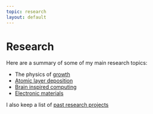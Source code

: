 ```yaml
---
topic: research
layout: default
---
```


# Research

Here are a summary of some of my main research topics:

- The physics of [growth](/research/growth.html)
- [Atomic layer deposition](/research/ald.html)
- [Brain inspired computing](/research/neuro.html)
- [Electronic materials](/research/electronic.html)

I also keep a list of [past research projects](/research/pastresearch.html)

